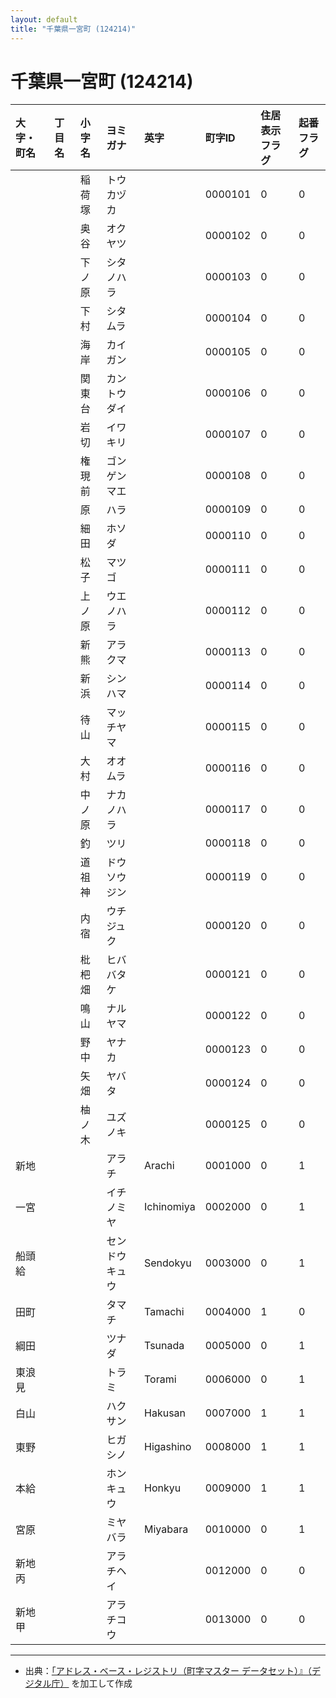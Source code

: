 ```yaml
---
layout: default
title: "千葉県一宮町 (124214)"
---
```


# 千葉県一宮町 (124214)

| 大字・町名 | 丁目名 | 小字名 | ヨミガナ | 英字 | 町字ID | 住居表示フラグ | 起番フラグ |
|:---|:---|:---|:---|:---|:---|:---|:---|
|  |  | 稲荷塚 | トウカヅカ |  | 0000101 | 0 | 0 |
|  |  | 奥谷 | オクヤツ |  | 0000102 | 0 | 0 |
|  |  | 下ノ原 | シタノハラ |  | 0000103 | 0 | 0 |
|  |  | 下村 | シタムラ |  | 0000104 | 0 | 0 |
|  |  | 海岸 | カイガン |  | 0000105 | 0 | 0 |
|  |  | 関東台 | カントウダイ |  | 0000106 | 0 | 0 |
|  |  | 岩切 | イワキリ |  | 0000107 | 0 | 0 |
|  |  | 権現前 | ゴンゲンマエ |  | 0000108 | 0 | 0 |
|  |  | 原 | ハラ |  | 0000109 | 0 | 0 |
|  |  | 細田 | ホソダ |  | 0000110 | 0 | 0 |
|  |  | 松子 | マツゴ |  | 0000111 | 0 | 0 |
|  |  | 上ノ原 | ウエノハラ |  | 0000112 | 0 | 0 |
|  |  | 新熊 | アラクマ |  | 0000113 | 0 | 0 |
|  |  | 新浜 | シンハマ |  | 0000114 | 0 | 0 |
|  |  | 待山 | マッチヤマ |  | 0000115 | 0 | 0 |
|  |  | 大村 | オオムラ |  | 0000116 | 0 | 0 |
|  |  | 中ノ原 | ナカノハラ |  | 0000117 | 0 | 0 |
|  |  | 釣 | ツリ |  | 0000118 | 0 | 0 |
|  |  | 道祖神 | ドウソウジン |  | 0000119 | 0 | 0 |
|  |  | 内宿 | ウチジュク |  | 0000120 | 0 | 0 |
|  |  | 枇杷畑 | ヒババタケ |  | 0000121 | 0 | 0 |
|  |  | 鳴山 | ナルヤマ |  | 0000122 | 0 | 0 |
|  |  | 野中 | ヤナカ |  | 0000123 | 0 | 0 |
|  |  | 矢畑 | ヤバタ |  | 0000124 | 0 | 0 |
|  |  | 柚ノ木 | ユズノキ |  | 0000125 | 0 | 0 |
| 新地 |  |  | アラチ | Arachi | 0001000 | 0 | 1 |
| 一宮 |  |  | イチノミヤ | Ichinomiya | 0002000 | 0 | 1 |
| 船頭給 |  |  | センドウキュウ | Sendokyu | 0003000 | 0 | 1 |
| 田町 |  |  | タマチ | Tamachi | 0004000 | 1 | 0 |
| 綱田 |  |  | ツナダ | Tsunada | 0005000 | 0 | 1 |
| 東浪見 |  |  | トラミ | Torami | 0006000 | 0 | 1 |
| 白山 |  |  | ハクサン | Hakusan | 0007000 | 1 | 1 |
| 東野 |  |  | ヒガシノ | Higashino | 0008000 | 1 | 1 |
| 本給 |  |  | ホンキュウ | Honkyu | 0009000 | 1 | 1 |
| 宮原 |  |  | ミヤバラ | Miyabara | 0010000 | 0 | 1 |
| 新地丙 |  |  | アラチヘイ |  | 0012000 | 0 | 0 |
| 新地甲 |  |  | アラチコウ |  | 0013000 | 0 | 0 |

---

- 出典：[「アドレス・ベース・レジストリ（町字マスター データセット）』（デジタル庁）](https://www.digital.go.jp/policies/base_registry_address/) を加工して作成